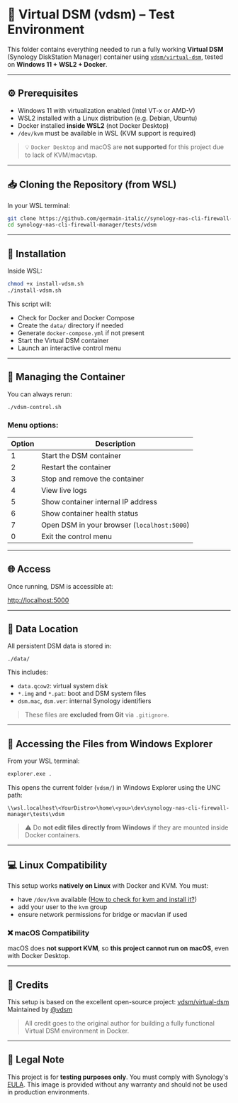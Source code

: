 # 🧪 Virtual DSM (vdsm) – Test Environment

This folder contains everything needed to run a fully working **Virtual DSM** (Synology DiskStation Manager) container using [`vdsm/virtual-dsm`](https://github.com/vdsm/virtual-dsm), tested on **Windows 11 + WSL2 + Docker**.

---

## ⚙️ Prerequisites

- Windows 11 with virtualization enabled (Intel VT-x or AMD-V)
- WSL2 installed with a Linux distribution (e.g. Debian, Ubuntu)
- Docker installed **inside WSL2** (not Docker Desktop)
- `/dev/kvm` must be available in WSL (KVM support is required)

> 💡 `Docker Desktop` and macOS are **not supported** for this project due to lack of KVM/macvtap.

---

## 📥 Cloning the Repository (from WSL)

In your WSL terminal:

```bash
git clone https://github.com/germain-italic//synology-nas-cli-firewall-manager.git
cd synology-nas-cli-firewall-manager/tests/vdsm
```

---

## 🚀 Installation

Inside WSL:

```bash
chmod +x install-vdsm.sh
./install-vdsm.sh
```

This script will:

- Check for Docker and Docker Compose
- Create the `data/` directory if needed
- Generate `docker-compose.yml` if not present
- Start the Virtual DSM container
- Launch an interactive control menu

---

## 🧭 Managing the Container

You can always rerun:

```bash
./vdsm-control.sh
```

### Menu options:

| Option | Description                         |
|--------|-------------------------------------|
| 1      | Start the DSM container             |
| 2      | Restart the container               |
| 3      | Stop and remove the container       |
| 4      | View live logs                      |
| 5      | Show container internal IP address  |
| 6      | Show container health status        |
| 7      | Open DSM in your browser (`localhost:5000`) |
| 0      | Exit the control menu               |

---

## 🌐 Access

Once running, DSM is accessible at:

[http://localhost:5000](http://localhost:5000)

---

## 📁 Data Location

All persistent DSM data is stored in:

```
./data/
```

This includes:
- `data.qcow2`: virtual system disk
- `*.img` and `*.pat`: boot and DSM system files
- `dsm.mac`, `dsm.ver`: internal Synology identifiers

> These files are **excluded from Git** via `.gitignore`.

---

## 📂 Accessing the Files from Windows Explorer

From your WSL terminal:

```bash
explorer.exe .
```

This opens the current folder (`vdsm/`) in Windows Explorer using the UNC path:

```
\\wsl.localhost\<YourDistro>\home\<you>\dev\synology-nas-cli-firewall-manager\tests\vdsm
```

> ⚠️ Do **not edit files directly from Windows** if they are mounted inside Docker containers.

---

## 💻 Linux Compatibility

This setup works **natively on Linux** with Docker and KVM. You must:

- have `/dev/kvm` available ([How to check for kvm and install it?](docs/kvm-check.md))
- add your user to the `kvm` group
- ensure network permissions for bridge or macvlan if used

### ❌ macOS Compatibility

macOS does **not support KVM**, so **this project cannot run on macOS**, even with Docker Desktop.

---

## 📣 Credits

This setup is based on the excellent open-source project:
[vdsm/virtual-dsm](https://github.com/vdsm/virtual-dsm)  
Maintained by [@vdsm](https://github.com/vdsm)

> All credit goes to the original author for building a fully functional Virtual DSM environment in Docker.

---

## 📜 Legal Note

This project is for **testing purposes only**. You must comply with Synology's [EULA](https://www.synology.com/en-global/company/legal/eula). This image is provided without any warranty and should not be used in production environments.
